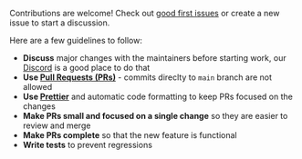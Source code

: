 Contributions are welcome! Check out [good first issues](https://github.com/DeXter-on-Radix/website/issues?labels=good+first+issue&sort=updated&state=open) or create a new issue to start a discussion.

Here are a few guidelines to follow:

- **Discuss** major changes with the maintainers before starting work, our [Discord](https://discord.gg/Ybydr5NT) is a good place to do that
- **Use [Pull Requests (PRs)](https://docs.github.com/en/pull-requests)** - commits direclty to `main` branch are not allowed
- **Use [Prettier](https://prettier.io/)** and automatic code formatting to keep PRs focused on the changes
- **Make PRs small and focused on a single change** so they are easier to review and merge
- **Make PRs complete** so that the new feature is functional
- **Write tests** to prevent regressions
